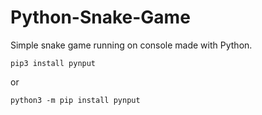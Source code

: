# Python-Snake-Game
Simple snake game running on console made with Python.

```
pip3 install pynput
```
or
```
python3 -m pip install pynput
```
